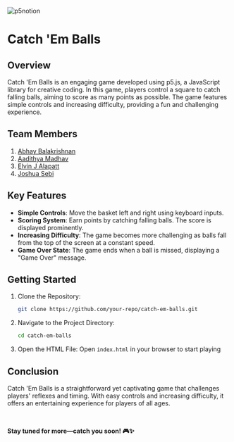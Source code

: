 

![p5notion](https://github.com/user-attachments/assets/51c7453c-b15a-4452-91fa-f42c1c9bf975)



# Catch 'Em Balls

## Overview

Catch 'Em Balls is an engaging game developed using p5.js, a JavaScript library for creative coding. In this game, players control a square to catch falling balls, aiming to score as many points as possible. The game features simple controls and increasing difficulty, providing a fun and challenging experience.

## Team Members

1. [Abhay Balakrishnan](https://github.com/ABHAY-100)
2. [Aadithya Madhav](https://github.com/aadithyayy)
3. [Elvin J Alapatt](https://github.com/Elvin2605)
4. [Joshua Sebi](https://github.com/JoshuaSebi)

## Key Features

- **Simple Controls**: Move the basket left and right using keyboard inputs.
- **Scoring System**: Earn points by catching falling balls. The score is displayed prominently.
- **Increasing Difficulty**: The game becomes more challenging as balls fall from the top of the screen at a constant speed.
- **Game Over State**: The game ends when a ball is missed, displaying a "Game Over" message.

## Getting Started

1. Clone the Repository:

    ```bash 
    git clone https://github.com/your-repo/catch-em-balls.git
    ```
    
2. Navigate to the Project Directory:
   
    ```bash 
    cd catch-em-balls
    ```
    
3. Open the HTML File: Open `index.html` in your browser to start playing

## Conclusion

Catch 'Em Balls is a straightforward yet captivating game that challenges players' reflexes and timing. With easy controls and increasing difficulty, it offers an entertaining experience for players of all ages.

<br/>

**Stay tuned for more—catch you soon! 🎮✨**
